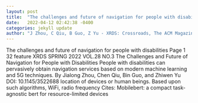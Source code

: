 ```yaml
---
layout: post
title:  "The challenges and future of navigation for people with disabilities"
date:   2022-04-12 02:42:38 -0400
categories: jekyll update
author: "J Zhou, C Qiu, B Guo, Z Yu - XRDS: Crossroads, The ACM Magazine for Students, 2022"
---
```

The challenges and future of navigation for people with disabilities Page 1 32 feature XRDS  SPRING 2022  VOL.28  NO.3 The Challenges and Future of Navigation for People with Disabilities People with disabilities can pervasively obtain navigation services based on modern machine learning and 5G techniques. By Jialong Zhou, Chen Qiu, Bin Guo, and Zhiwen Yu DOI: 10.1145/3522688 location of devices or human beings. Based upon such algorithms, WiFi, radio frequency Cites: Mobilebert: a compact task-agnostic bert for resource-limited devices